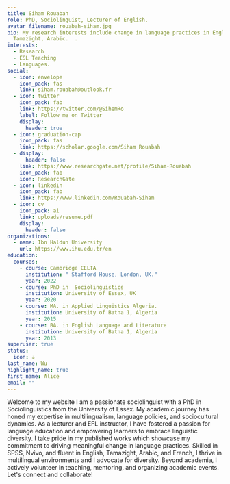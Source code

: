 ```yaml
---
title: Siham Rouabah
role: PhD, Sociolinguist, Lecturer of English.
avatar_filename: rouabah-siham.jpg
bio: My research interests include change in language practices in English,
  Tamazight, Arabic.  .
interests:
  - Research
  - ESL Teaching
  - Languages.
social:
  - icon: envelope
    icon_pack: fas
    link: siham.rouabah@outlook.fr
  - icon: twitter
    icon_pack: fab
    link: https://twitter.com/@SihemRo
    label: Follow me on Twitter
    display:
      header: true
  - icon: graduation-cap
    icon_pack: fas
    link: https://scholar.google.com/Siham Rouabah
  - display:
      header: false
    link: https://www.researchgate.net/profile/Siham-Rouabah
    icon_pack: fab
    icon: ResearchGate
  - icon: linkedin
    icon_pack: fab
    link: https://www.linkedin.com/Rouabah-Siham
  - icon: cv
    icon_pack: ai
    link: uploads/resume.pdf
    display:
      header: false
organizations:
  - name: Ibn Haldun University
    url: https://www.ihu.edu.tr/en
education:
  courses:
    - course: Cambridge CELTA
      institution: " Stafford House, London, UK."
      year: 2022
    - course: PhD in  Sociolinguistics
      institution: University of Essex, UK
      year: 2020
    - course: MA. in Applied Linguistics Algeria.
      institution: University of Batna 1, Algeria
      year: 2015
    - course: BA. in English Language and Literature
      institution: University of Batna 1, Algeria
      year: 2013
superuser: true
status:
  icon: ☕️
last_name: Wu
highlight_name: true
first_name: Alice
email: ""
---
```



Welcome to my website I am a passionate sociolinguist with a PhD in Sociolinguistics from the University of Essex. My academic journey has honed my expertise in multilingualism, language policies, and sociocultural dynamics. As a lecturer and EFL instructor, I have fostered a passion for language education and empowering learners to embrace linguistic diversity. I take pride in my published works which showcase my commitment to driving meaningful change in language practices. Skilled in SPSS, Nvivo, and fluent in English, Tamazight, Arabic, and French, I thrive in multilingual environments and I advocate for diversity. Beyond academia, I actively volunteer in teaching, mentoring, and organizing academic events. Let's connect and collaborate!